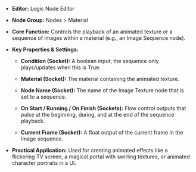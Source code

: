 
- **Editor:** Logic Node Editor
    
- **Node Group:** Nodes > Material
    
- **Core Function:** Controls the playback of an animated texture or a sequence of images within a material (e.g., an Image Sequence node).
    
- **Key Properties & Settings:**
    
    - **Condition (Socket):** A boolean input; the sequence only plays/updates when this is True.
        
    - **Material (Socket):** The material containing the animated texture.
        
    - **Node Name (Socket):** The name of the Image Texture node that is set to a sequence.
        
    - **On Start / Running / On Finish (Sockets):** Flow control outputs that pulse at the beginning, during, and at the end of the sequence playback.
        
    - **Current Frame (Socket):** A float output of the current frame in the image sequence.
        
- **Practical Application:** Used for creating animated effects like a flickering TV screen, a magical portal with swirling textures, or animated character portraits in a UI.